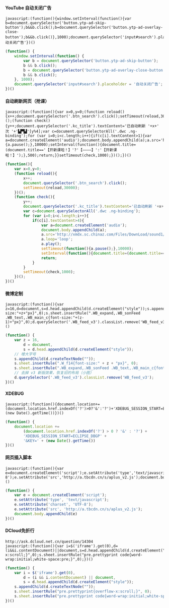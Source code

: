#### YouTube 自动关闭广告

	javascript:(function(){window.setInterval(function(){var b=document.querySelector('button.ytp-ad-skip-button');b&&b.click();b=document.querySelector('button.ytp-ad-overlay-close-button');b&&b.click()},1000);document.querySelector('input#search').placeholder='自动关闭广告'})()

```javascript
(function() {
	window.setInterval(function() {
		var b = document.querySelector('button.ytp-ad-skip-button');
		b && b.click();
		b = document.querySelector('button.ytp-ad-overlay-close-button');
		b && b.click();
	}, 1000);
	document.querySelector('input#search').placeholder = '自动关闭广告';
})()
```

#### 自动刷新网页（抢课）

	javascript:(function(){var x=0,y=0;(function reload(){x++;document.querySelector('.btn_search').click();setTimeout(reload,30000);})();(function check(){y++;document.querySelector('.kc_title').textContent='已自动刷新 '+x+' 次 '+'▙▛▜▟'[y%4];var c=document.querySelectorAll('.dwc .ng-binding');for (var i=0;i<c.length;i++){if(c[i].textContent>1){var a=document.createElement('audio');document.body.appendChild(a);a.src='http://xmdx.sc.chinaz.com/Files/DownLoad/sound1/201709/9239.mp3';a.loop='loop';a.play();setTimeout(function(){a.pause();},10000);setInterval(function(){document.title=(document.title=='【开新课啦！】'?'【————】':'【开新课啦！】');},500);return;}}setTimeout(check,1000);})();})()

```javascript
(function(){
	var x=0,y=0;
	(function reload(){
		x++;
		document.querySelector('.btn_search').click();
		setTimeout(reload,30000);
	})();
	(function check(){
		y++;
		document.querySelector('.kc_title').textContent='已自动刷新 '+x+' 次 '+'▙▛▜▟'[y%4];
		var c=document.querySelectorAll('.dwc .ng-binding');
		for (var i=0;i<c.length;i++){
			if(c[i].textContent>4){
				var a=document.createElement('audio');
				document.body.appendChild(a);
				a.src='http://xmdx.sc.chinaz.com/Files/DownLoad/sound1/201709/9239.mp3';
				a.loop='loop';
				a.play();
				setTimeout(function(){a.pause();},10000);
				setInterval(function(){document.title=(document.title=='【开新课啦！】'?'【————】':'【开新课啦！】');},500);
				return;
			}
		}
		setTimeout(check,1000);
	})();
})()
```

#### 微博定制

	javascript:(function(){var z=16,d=document,s=d.head.appendChild(d.createElement("style"));s.appendChild(d.createTextNode(""));s.sheet.insertRule(".W_f14{font-size:"+z+"px}",0);s.sheet.insertRule(".WB_expand,.WB_sonFeed .WB_text,.WB_main_c{font-size:"+(z-1)+"px}",0);d.querySelector('.WB_feed_v3').classList.remove('WB_feed_v3');})()

```javascript
(function() {
	var z = 16,
		d = document,
		s = d.head.appendChild(d.createElement("style"));
	// 增大字号
	s.appendChild(d.createTextNode(""));
	s.sheet.insertRule(".W_f14{font-size:" + z + "px}", 0);
	s.sheet.insertRule(".WB_expand,.WB_sonFeed .WB_text,.WB_main_c{font-size:" + (z - 1) + "px}", 0);
	// 去掉 v3 新版效果，恢复旧的布局（小图）
	d.querySelector('.WB_feed_v3').classList.remove('WB_feed_v3');
})()
```

#### XDEBUG

	javascript:(function(){document.location+=(document.location.href.indexOf('?')>0?'&':'?')+'XDEBUG_SESSION_START=ECLIPSE_DBGP'+'&KEY='+(new Date().getTime())})()

```javascript
(function() {
	document.location +=
		(document.location.href.indexOf('?') > 0 ? '&' : '?') +
		'XDEBUG_SESSION_START=ECLIPSE_DBGP' +
		'&KEY=' + (new Date().getTime())
})()
```

#### 网页插入脚本

	javascript:(function(){var e=document.createElement('script');e.setAttribute('type','text/javascript');e.setAttribute('charset','UTF-8');e.setAttribute('src','http://a.tbcdn.cn/s/aplus_v2.js');document.body.appendChild(e)})()

```javascript
(function() {
	var e = document.createElement('script');
	e.setAttribute('type', 'text/javascript');
	e.setAttribute('charset', 'UTF-8');
	e.setAttribute('src', 'http://a.tbcdn.cn/s/aplus_v2.js');
	document.body.appendChild(e)
})()
```

#### DCloud免折行

	http://ask.dcloud.net.cn/question/14304
	javascript:(function(){var i=$('iframe').get(0),d=(i&&i.contentDocument)||document,s=d.head.appendChild(d.createElement("style"));s.appendChild(d.createTextNode(""));s.sheet.insertRule("pre.prettyprint{overflow-x:scroll;}",0);s.sheet.insertRule("pre.prettyprint code{word-wrap:initial;white-space:pre;}",0);})()

```javascript
(function() {
	var i = $('iframe').get(0),
		d = (i && i.contentDocument) || document,
		s = d.head.appendChild(d.createElement("style"));
	s.appendChild(d.createTextNode(""));
	s.sheet.insertRule("pre.prettyprint{overflow-x:scroll;}", 0);
	s.sheet.insertRule("pre.prettyprint code{word-wrap:initial;white-space:pre;}", 0);
})()
```
